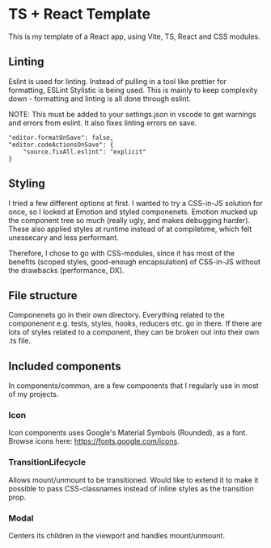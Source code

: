 # TS + React Template

This is my template of a React app, using Vite, TS, React and CSS modules.

## Linting
Eslint is used for linting. Instead of pulling in a tool like prettier for formatting, ESLint Stylistic is being used. This is mainly to keep complexity down - formatting and linting is all done through eslint.

NOTE: 
This must be added to your settings.json in vscode to get warnings and errors from eslint. It also fixes linting errors on save.
```
"editor.formatOnSave": false,
"editor.codeActionsOnSave": {
	"source.fixAll.eslint": "explicit"
}
```

## Styling
I tried a few different options at first. I wanted to try a CSS-in-JS solution for once, so I looked at Emotion and styled componenets. Emotion mucked up the component tree so much (really ugly, and makes debugging harder). These also applied styles at runtime instead of at compiletime, which felt unessecary and less performant.

Therefore, I chose to go with CSS-modules, since it has most of the benefits (scoped styles, good-enough encapsulation) of CSS-in-JS without the drawbacks (performance, DX).

## File structure
Componenets go in their own directory. Everything related to the componenent e.g. tests, styles, hooks, reducers etc. go in there. If there are lots of styles related to a component, they can be broken out into their own .ts file.

## Included components
In components/common, are a few components that I regularly use in most of my projects.

### Icon
Icon components uses Google's Material Symbols (Rounded), as a font. Browse icons here: https://fonts.google.com/icons.

### TransitionLifecycle
Allows mount/unmount to be transitioned. Would like to extend it to make it possible to pass CSS-classnames instead of inline styles as the transition prop.

### Modal
Centers its children in the viewport and handles mount/unmount.

